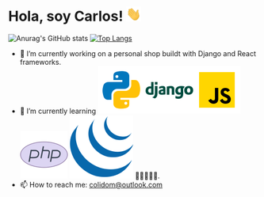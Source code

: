 # Hola, soy Carlos! <img src="img/wave.gif" width="30px">

![Anurag's GitHub stats](https://github-readme-stats.vercel.app/api?username=colidom&show_icons=true) [![Top Langs](https://github-readme-stats.vercel.app/api/top-langs/?username=colidom&layout=compact)](https://github.com/colidom/github-readme-stats)

- 🔭 I’m currently working on a personal shop buildt with Django and React frameworks.
- 🌱 I’m currently learning ![python](img/python.svg)![django](img/django.svg)![javascript](img/js.svg) ![php](img/php.svg) ![jquery](img/jquery.svg) 🤔💡📙📗📘.
- 📫 How to reach me: [colidom@outlook.com](mailto:colidom@outlook.com)

<!--
**colidom/colidom** is a ✨ _special_ ✨ repository because its `README.md` (this file) appears on your GitHub profile.

Here are some ideas to get you started:

- 🔭 I’m currently working on ...
- 🌱 I’m currently learning ...
- 👯 I’m looking to collaborate on ...
- 🤔 I’m looking for help with ...
- 💬 Ask me about ...
- 📫 How to reach me: ...
- 😄 Pronouns: ...
- ⚡ Fun fact: ...
-->
